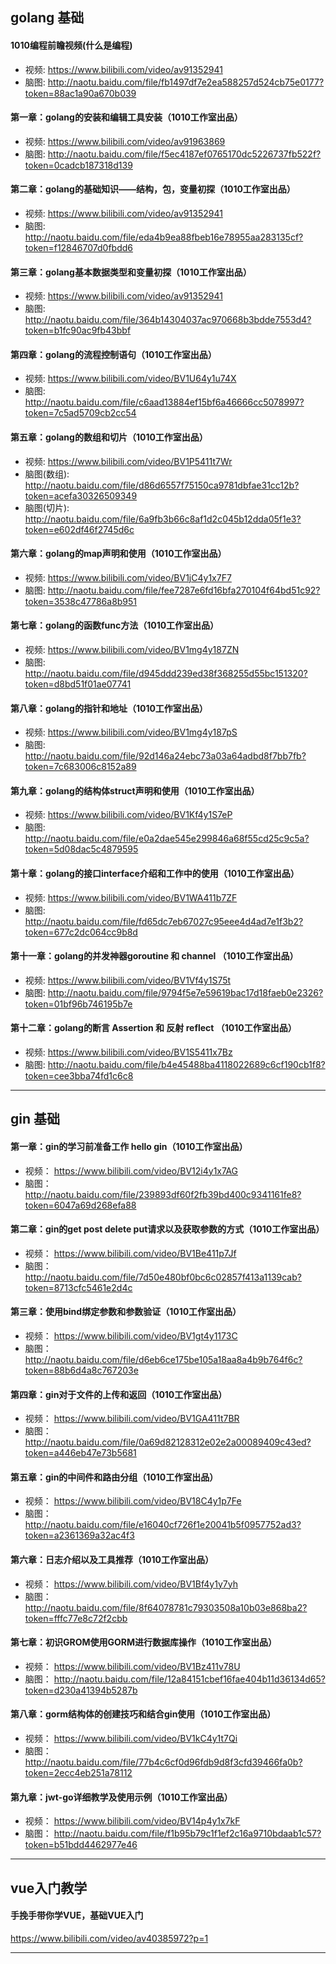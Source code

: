 ## golang 基础

#### 1010编程前瞻视频(什么是编程) 
- 视频:
https://www.bilibili.com/video/av91352941
- 脑图:
http://naotu.baidu.com/file/fb1497df7e2ea588257d524cb75e0177?token=88ac1a90a670b039

#### 第一章：golang的安装和编辑工具安装（1010工作室出品）
- 视频:
https://www.bilibili.com/video/av91963869
- 脑图:
http://naotu.baidu.com/file/f5ec4187ef0765170dc5226737fb522f?token=0cadcb187318d139


#### 第二章：golang的基础知识——结构，包，变量初探（1010工作室出品）
- 视频:
https://www.bilibili.com/video/av91352941
- 脑图:
http://naotu.baidu.com/file/eda4b9ea88fbeb16e78955aa283135cf?token=f12846707d0fbdd6

#### 第三章：golang基本数据类型和变量初探（1010工作室出品）
- 视频:
https://www.bilibili.com/video/av91352941
- 脑图:
http://naotu.baidu.com/file/364b14304037ac970668b3bdde7553d4?token=b1fc90ac9fb43bbf

#### 第四章：golang的流程控制语句（1010工作室出品）
- 视频:
https://www.bilibili.com/video/BV1U64y1u74X
- 脑图:
http://naotu.baidu.com/file/c6aad13884ef15bf6a46666cc5078997?token=7c5ad5709cb2cc54

#### 第五章：golang的数组和切片（1010工作室出品）
- 视频:
https://www.bilibili.com/video/BV1P5411t7Wr
- 脑图(数组):
http://naotu.baidu.com/file/d86d6557f75150ca9781dbfae31cc12b?token=acefa30326509349
- 脑图(切片):
http://naotu.baidu.com/file/6a9fb3b66c8af1d2c045b12dda05f1e3?token=e602df46f2745d6c

#### 第六章：golang的map声明和使用（1010工作室出品）
- 视频:
https://www.bilibili.com/video/BV1jC4y1x7F7
- 脑图:
http://naotu.baidu.com/file/fee7287e6fd16bfa270104f64bd51c92?token=3538c47786a8b951

#### 第七章：golang的函数func方法（1010工作室出品）
- 视频:
https://www.bilibili.com/video/BV1mg4y187ZN
- 脑图:
http://naotu.baidu.com/file/d945ddd239ed38f368255d55bc151320?token=d8bd51f01ae07741

#### 第八章：golang的指针和地址（1010工作室出品）
- 视频:
https://www.bilibili.com/video/BV1mg4y187pS
- 脑图:
http://naotu.baidu.com/file/92d146a24ebc73a03a64adbd8f7bb7fb?token=7c683006c8152a89

#### 第九章：golang的结构体struct声明和使用（1010工作室出品）
- 视频:
https://www.bilibili.com/video/BV1Kf4y1S7eP
- 脑图:
http://naotu.baidu.com/file/e0a2dae545e299846a68f55cd25c9c5a?token=5d08dac5c4879595

#### 第十章：golang的接口interface介绍和工作中的使用（1010工作室出品）
- 视频:
https://www.bilibili.com/video/BV1WA411b7ZF
- 脑图:
http://naotu.baidu.com/file/fd65dc7eb67027c95eee4d4ad7e1f3b2?token=677c2dc064cc9b8d

#### 第十一章：golang的并发神器goroutine 和 channel （1010工作室出品）
- 视频:
https://www.bilibili.com/video/BV1Vf4y1S75t
- 脑图:
http://naotu.baidu.com/file/9794f5e7e59619bac17d18faeb0e2326?token=01bf96b746195b7e

#### 第十二章：golang的断言 Assertion 和 反射 reflect （1010工作室出品）
- 视频:
https://www.bilibili.com/video/BV1S5411x7Bz
- 脑图:
http://naotu.baidu.com/file/b4e45488ba4118022689c6cf190cb1f8?token=cee3bba74fd1c6c8
---

## gin 基础

#### 第一章：gin的学习前准备工作 hello gin（1010工作室出品）
- 视频：
https://www.bilibili.com/video/BV12i4y1x7AG
- 脑图：
http://naotu.baidu.com/file/239893df60f2fb39bd400c9341161fe8?token=6047a69d268efa88

#### 第二章：gin的get post delete put请求以及获取参数的方式（1010工作室出品）
- 视频：
https://www.bilibili.com/video/BV1Be411p7Jf
- 脑图：
http://naotu.baidu.com/file/7d50e480bf0bc6c02857f413a1139cab?token=8713cfc5461e2d4c

#### 第三章：使用bind绑定参数和参数验证（1010工作室出品）
- 视频：
https://www.bilibili.com/video/BV1gt4y1173C
- 脑图：
http://naotu.baidu.com/file/d6eb6ce175be105a18aa8a4b9b764f6c?token=88b6d4a8c767203e

#### 第四章：gin对于文件的上传和返回（1010工作室出品）
- 视频：
https://www.bilibili.com/video/BV1GA411t7BR
- 脑图：
http://naotu.baidu.com/file/0a69d82128312e02e2a00089409c43ed?token=a446eb47e73b5681

#### 第五章：gin的中间件和路由分组（1010工作室出品）
- 视频：
https://www.bilibili.com/video/BV18C4y1p7Fe
- 脑图：
http://naotu.baidu.com/file/e16040cf726f1e20041b5f0957752ad3?token=a2361369a32ac4f3

#### 第六章：日志介绍以及工具推荐（1010工作室出品）
- 视频：
https://www.bilibili.com/video/BV1Bf4y1y7yh
- 脑图：
http://naotu.baidu.com/file/8f64078781c79303508a10b03e868ba2?token=fffc77e8c72f2cbb

#### 第七章：初识GROM使用GORM进行数据库操作（1010工作室出品）
- 视频：
https://www.bilibili.com/video/BV1Bz411v78U
- 脑图：
http://naotu.baidu.com/file/12a84151cbef16fae404b11d36134d65?token=d230a41394b5287b

#### 第八章：gorm结构体的创建技巧和结合gin使用（1010工作室出品）
- 视频：
https://www.bilibili.com/video/BV1kC4y1t7Qi
- 脑图：
http://naotu.baidu.com/file/77b4c6cf0d96fdb9d8f3cfd39466fa0b?token=2ecc4eb251a78112

#### 第九章：jwt-go详细教学及使用示例（1010工作室出品）
- 视频：
https://www.bilibili.com/video/BV14p4y1x7kF
- 脑图：
http://naotu.baidu.com/file/f1b95b79c1f1ef2c16a9710bdaab1c57?token=b51bdd4462977e46


---
## vue入门教学

#### 手挽手带你学VUE，基础VUE入门
https://www.bilibili.com/video/av40385972?p=1

---
